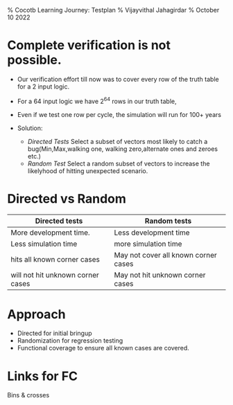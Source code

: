 % Cocotb Learning Journey: Testplan
% Vijayvithal Jahagirdar
% October 10 2022

# Complete verification is not possible.

* Our verification effort till now was to cover every row of the truth table for a 2 input logic.

* For a 64 input logic we have $2^64$ rows in our truth table,
* Even if we test one row per cycle, the simulation will run for 100+ years
* Solution:
	* *Directed Tests* Select a subset of vectors most likely to catch a bug(Min,Max,walking one, walking zero,alternate ones and zeroes etc.)
	* *Random Test* Select a random subset of vectors to increase the likelyhood of hitting unexpected scenario.

# Directed vs Random
| Directed tests                    | Random tests                         |
| ----                              | ----                                 |
| More development time.            | Less development time                |
| Less simulation time              | more simulation time                 |
| hits all known corner cases       | May not cover all known corner cases |
| will not hit unknown corner cases | May not hit unknown corner cases     |

# Approach

* Directed for initial bringup
* Randomization for regression testing
* Functional coverage to ensure all known cases are covered.

# Links for FC
Bins & crosses
